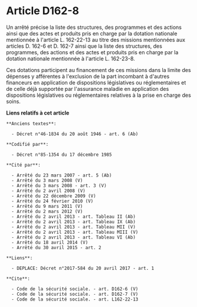 # Article D162-8

Un arrêté précise la liste des structures, des programmes et des actions ainsi que des actes et produits pris en charge par
la dotation nationale mentionnée à l'article L. 162-22-13 au titre des missions mentionnées aux articles D. 162-6 et D. 162-7
ainsi que la liste des structures, des programmes, des actions et des actes et produits pris en charge par la dotation
nationale mentionnée à l'article L. 162-23-8.

Ces dotations participent au financement de ces missions dans la limite des dépenses y afférentes à l'exclusion de la part
incombant à d'autres financeurs en application de dispositions législatives ou réglementaires et de celle déjà supportée par
l'assurance maladie en application des dispositions législatives ou réglementaires relatives à la prise en charge des soins.

**Liens relatifs à cet article**

	**Anciens textes**:

	  - Décret n°46-1834 du 20 août 1946 - art. 6 (Ab)

	**Codifié par**:

	  - Décret n°85-1354 du 17 décembre 1985

	**Cité par**:

	  - Arrêté du 23 mars 2007 - art. 5 (Ab)
	  - Arrêté du 3 mars 2008 (V)
	  - Arrêté du 3 mars 2008 - art. 3 (V)
	  - Arrêté du 2 avril 2008 (V)
	  - Arrêté du 22 décembre 2009 (V)
	  - Arrêté du 24 février 2010 (V)
	  - Arrêté du 9 mars 2011 (V)
	  - Arrêté du 2 mars 2012 (V)
	  - Arrêté du 2 avril 2013 - art. Tableau II (Ab)
	  - Arrêté du 2 avril 2013 - art. Tableau IX (Ab)
	  - Arrêté du 2 avril 2013 - art. Tableau MII (V)
	  - Arrêté du 2 avril 2013 - art. Tableau MIII (V)
	  - Arrêté du 2 avril 2013 - art. Tableau VI (Ab)
	  - Arrêté du 18 avril 2014 (V)
	  - Arrêté du 30 avril 2015 - art. 2

	**Liens**:

	  - DEPLACE: Décret n°2017-584 du 20 avril 2017 - art. 1

	**Cite**:

	  - Code de la sécurité sociale. - art. D162-6 (V)
	  - Code de la sécurité sociale. - art. D162-7 (V)
	  - Code de la sécurité sociale. - art. L162-22-13
